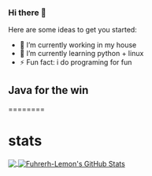 ### Hi there 👋


Here are some ideas to get you started:

- 🔭 I’m currently working in my house
- 🌱 I’m currently learning python + linux
- ⚡ Fun fact: i do programing for fun
## Java for the win

========
# stats

<a href="https://github.com/HewelFo/HewelFo">
  <img align="center" src="https://github-readme-stats.vercel.app/api/top-langs/?username=HewelFo&hide=java,html&title_color=000000&text_color=000000" />
</a>

<a href="https://github.com/HewelFo/HewelFo">
  <img align="center" src="https://github-readme-stats.vercel.app/api?username=HewelFo&show_icons=true&line_height=27&count_private=true&title_color=000000&text_color=000000&icon_color=FAC051" alt="Fuhrerh-Lemon's GitHub Stats" />
</a>
